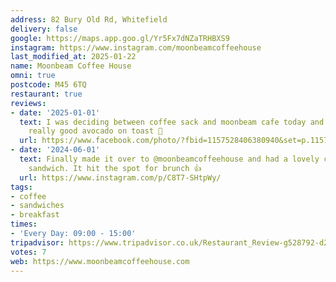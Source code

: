 ```yaml
---
address: 82 Bury Old Rd, Whitefield
delivery: false
google: https://maps.app.goo.gl/Yr5Fx7dNZaTRHBXS9
instagram: https://www.instagram.com/moonbeamcoffeehouse
last_modified_at: 2025-01-22
name: Moonbeam Coffee House
omni: true
postcode: M45 6TQ
restaurant: true
reviews:
- date: '2025-01-01'
  text: I was deciding between coffee sack and moonbeam cafe today and chose the latter
    really good avocado on toast 🥰
  url: https://www.facebook.com/photo/?fbid=1157528406380940&set=p.1157528406380940
- date: '2024-06-01'
  text: Finally made it over to @moonbeamcoffeehouse and had a lovely chickpea smash
    sandwich. It hit the spot for brunch 👍
  url: https://www.instagram.com/p/C8T7-SHtpWy/
tags:
- coffee
- sandwiches
- breakfast
times:
- 'Every Day: 09:00 - 15:00'
tripadvisor: https://www.tripadvisor.co.uk/Restaurant_Review-g528792-d23850779-Reviews-Moonbeam_Coffee_House-Prestwich_Bury_Greater_Manchester_England.html
votes: 7
web: https://www.moonbeamcoffeehouse.com
---
```


